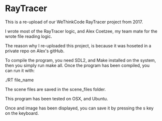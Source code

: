 # RayTracer

This is a re-upload of our WeThinkCode RayTracer project from 2017.

I wrote most of the RayTracer logic, and Alex Coetzee, my team mate for the
wrote file reading logic.

The reason why I re-uploaded this project, is because it was hoseted in a
private repo on Alex's gitHub.

To compile the program, you need SDL2, and Make installed on the system, then 
you simply run make all. Once the program has been compiled, you can run it
with:

./RT file_name

The scene files are saved in the scene_files folder.

This program has been tested on OSX, and Ubuntu.

Once and image has been displayed, you can save it by pressing the s key on the
keyboard.
